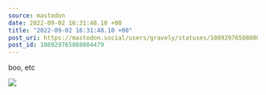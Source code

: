 ```yaml
---
source: mastodon
date: 2022-09-02 16:31:48.10 +00
title: "2022-09-02 16:31:48.10 +00"
post_uri: https://mastodon.social/users/gravely/statuses/108929765088004479
post_id: 108929765088004479
---
```

boo, etc


![](/images/108929764990787424.jpg)

